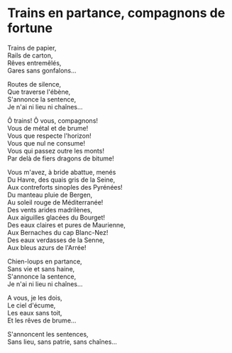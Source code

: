 # Trains en partance, compagnons de fortune  
  
Trains de papier,  
Rails de carton,  
Rêves entremêlés,  
Gares sans gonfalons...  
  
Routes de silence,  
Que traverse l'ébène,   
S'annonce la sentence,  
Je n'ai ni lieu ni chaînes...  
  
Ô trains! Ô vous, compagnons!  
Vous de métal et de brume!  
Vous que respecte l'horizon!  
Vous que nul ne consume!  
Vous qui passez outre les monts!  
Par delà de fiers dragons de bitume!  
  
Vous m'avez, à bride abattue, menés  
Du Havre, des quais gris de la Seine,   
Aux contreforts sinoples des Pyrénées!  
Du manteau pluie de Bergen,  
Au soleil rouge de Méditerranée!  
Des vents arides madrilènes,  
Aux aiguilles glacées du Bourget!  
Des eaux claires et pures de Maurienne,  
Aux Bernaches du cap Blanc-Nez!  
Des eaux verdasses de la Senne,  
Aux bleus azurs de l'Arrée!  
  
Chien-loups en partance,  
Sans vie et sans haine,   
S'annonce la sentence,  
Je n'ai ni lieu ni chaînes...  
  
A vous, je les dois,  
Le ciel d'écume,  
Les eaux sans toit,  
Et les rêves de brume...  
  
S'annoncent les sentences,  
Sans lieu, sans patrie, sans chaînes...